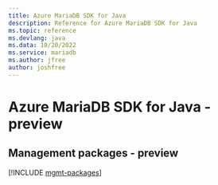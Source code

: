 ```yaml
---
title: Azure MariaDB SDK for Java
description: Reference for Azure MariaDB SDK for Java
ms.topic: reference
ms.devlang: java
ms.data: 10/20/2022
ms.service: mariadb
ms.author: jfree
author: joshfree
---
```

# Azure MariaDB SDK for Java - preview

## Management packages - preview
[!INCLUDE [mgmt-packages](mariadb-mgmt-index.md)]